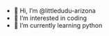 - 👋 Hi, I’m @littledudu-arizona
- 👀 I’m interested in coding
- 🌱 I’m currently learning python

<!---
littledudu-arizona/littledudu-arizona is a ✨ special ✨ repository because its `README.md` (this file) appears on your GitHub profile.
You can click the Preview link to take a look at your changes.
--->
